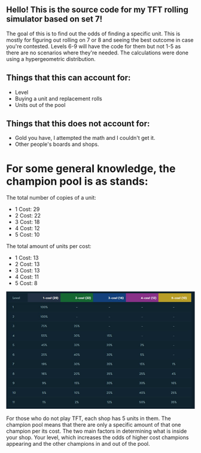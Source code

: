 ## Hello! This is the source code for my TFT rolling simulator based on set 7!
The goal of this is to find out the odds of finding a specific unit.
This is mostly for figuring out rolling on 7 or 8 and seeing the best outcome in case you're contested.
Levels 6-9 will have the code for them but not 1-5 as there are no scenarios where they're needed.
The calculations were done using a hypergeometric distribution.
  
## Things that this can account for:  ##
* Level  
* Buying a unit and replacement rolls  
* Units out of the pool  
  
## Things that this does not account for: ##
* Gold you have, I attempted the math and I couldn't get it.  
* Other people's boards and shops.

# For some general knowledge, the champion pool is as stands: #
The total number of copies of a unit:
* 1 Cost: 29  
* 2 Cost: 22  
* 3 Cost: 18  
* 4 Cost: 12  
* 5 Cost: 10  
  
The total amount of units per cost:  
* 1 Cost: 13  
* 2 Cost: 13  
* 3 Cost: 13  
* 4 Cost: 11  
* 5 Cost: 8  


![Alt text](src/RollingOddsPerLevel.jpg?raw=true "Odds")

For those who do not play TFT, each shop has 5 units in them. The champion pool means that
there are only a specific amount of that one champion per its cost. The two main factors
in determining what is inside your shop. Your level, which increases the odds of higher cost
champions appearing and the other champions in and out of the pool.

